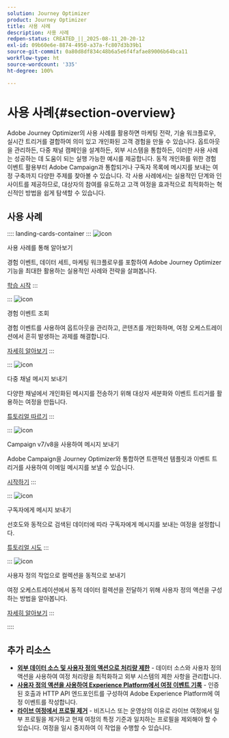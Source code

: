 ```yaml
---
solution: Journey Optimizer
product: Journey Optimizer
title: 사용 사례
description: 사용 사례
redpen-status: CREATED_||_2025-08-11_20-20-12
exl-id: 09b60e6e-8874-4950-a37a-fc807d3b39b1
source-git-commit: 0a80d8df834c48b6a5e6f4fafae89006b64bca11
workflow-type: ht
source-wordcount: '335'
ht-degree: 100%

---
```


# 사용 사례{#section-overview}

Adobe Journey Optimizer의 사용 사례를 활용하면 마케팅 전략, 기술 워크플로우, 실시간 트리거를 결합하여 의미 있고 개인화된 고객 경험을 만들 수 있습니다. 옵트아웃을 관리하든, 다중 채널 캠페인을 설계하든, 외부 시스템을 통합하든, 이러한 사용 사례는 성공하는 데 도움이 되는 실행 가능한 예시를 제공합니다. 동적 개인화를 위한 경험 이벤트 활용부터 Adobe Campaign과 통합되거나 구독자 목록에 메시지를 보내는 여정 구축까지 다양한 주제를 찾아볼 수 있습니다. 각 사용 사례에서는 실용적인 단계와 인사이트를 제공하므로, 대상자의 참여를 유도하고 고객 여정을 효과적으로 최적화하는 혁신적인 방법을 쉽게 탐색할 수 있습니다.

## 사용 사례

:::: landing-cards-container
:::
![icon](https://cdn.experienceleague.adobe.com/icons/book.svg)

사용 사례를 통해 알아보기

경험 이벤트, 데이터 세트, 마케팅 워크플로우를 포함하여 Adobe Journey Optimizer 기능을 최대한 활용하는 실용적인 사례와 전략을 살펴봅니다.

[학습 시작](../using/building-journeys/jo-use-cases.md)
:::

:::
![icon](https://cdn.experienceleague.adobe.com/icons/list-check.svg)

경험 이벤트 조회

경험 이벤트를 사용하여 옵트아웃을 관리하고, 콘텐츠를 개인화하며, 여정 오케스트레이션에서 흔히 발생하는 과제를 해결합니다.

[자세히 알아보기](../using/building-journeys/exp-event-lookup.md)
:::

:::
![icon](https://cdn.experienceleague.adobe.com/icons/circle-play.svg)

다중 채널 메시지 보내기

다양한 채널에서 개인화된 메시지를 전송하기 위해 대상자 세분화와 이벤트 트리거를 활용하는 여정을 만듭니다.

[튜토리얼 따르기](../using/building-journeys/journeys-uc.md)
:::

:::
![icon](https://cdn.experienceleague.adobe.com/icons/puzzle-piece.svg)

Campaign v7/v8을 사용하여 메시지 보내기

Adobe Campaign을 Journey Optimizer와 통합하면 트랜잭션 템플릿과 이벤트 트리거를 사용하여 이메일 메시지를 보낼 수 있습니다.

[시작하기](../using/building-journeys/ajo-ac.md)
:::

:::
![icon](https://cdn.experienceleague.adobe.com/icons/list-check.svg)

구독자에게 메시지 보내기

선호도와 동적으로 검색된 데이터에 따라 구독자에게 메시지를 보내는 여정을 설정합니다.

[튜토리얼 시도](../using/building-journeys/message-to-subscribers-uc.md)
:::

:::
![icon](https://cdn.experienceleague.adobe.com/icons/code-branch.svg)

사용자 정의 작업으로 컬렉션을 동적으로 보내기

여정 오케스트레이션에서 동적 데이터 컬렉션을 전달하기 위해 사용자 정의 액션을 구성하는 방법을 알아봅니다.

[자세히 알아보기](../using/building-journeys/collections.md)
:::

::::


## 추가 리소스

- **[외부 데이터 소스 및 사용자 정의 액션으로 처리량 제한](../using/building-journeys/limit-throughput.md)** - 데이터 소스와 사용자 정의 액션을 사용하여 여정 처리량을 최적화하고 외부 시스템의 제한 사항을 관리합니다.
- **[사용자 정의 액션을 사용하여 Experience Platform에서 여정 이벤트 기록](../using/building-journeys/custom-action-aep.md)** - 인증된 호출과 HTTP API 엔드포인트를 구성하여 Adobe Experience Platform에 여정 이벤트를 작성합니다.
- **[라이브 여정에서 프로필 제거](https://experienceleague.adobe.com/ko/docs/journey-optimizer/using/orchestrate-journeys/create-journey/journey-pause#journey-exit-criteria)** - 비즈니스 또는 운영상의 이유로 라이브 여정에서 일부 프로필을 제거하고 현재 여정의 특정 기준과 일치하는 프로필을 제외해야 할 수 있습니다. 여정을 일시 중지하여 이 작업을 수행할 수 있습니다.
